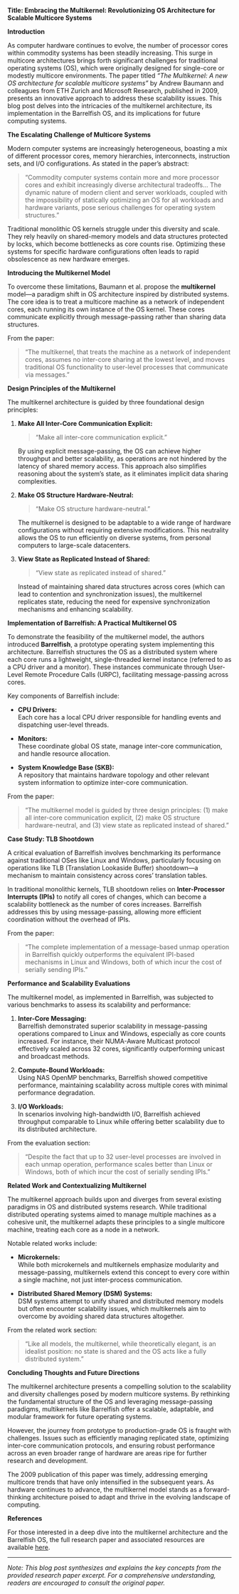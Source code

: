 **Title: Embracing the Multikernel: Revolutionizing OS Architecture for Scalable Multicore Systems**

**Introduction**

As computer hardware continues to evolve, the number of processor cores within commodity systems has been steadily increasing. This surge in multicore architectures brings forth significant challenges for traditional operating systems (OS), which were originally designed for single-core or modestly multicore environments. The paper titled *“The Multikernel: A new OS architecture for scalable multicore systems”* by Andrew Baumann and colleagues from ETH Zurich and Microsoft Research, published in 2009, presents an innovative approach to address these scalability issues. This blog post delves into the intricacies of the multikernel architecture, its implementation in the Barrelfish OS, and its implications for future computing systems.

**The Escalating Challenge of Multicore Systems**

Modern computer systems are increasingly heterogeneous, boasting a mix of different processor cores, memory hierarchies, interconnects, instruction sets, and I/O configurations. As stated in the paper’s abstract:

> “Commodity computer systems contain more and more processor cores and exhibit increasingly diverse architectural tradeoffs... The dynamic nature of modern client and server workloads, coupled with the impossibility of statically optimizing an OS for all workloads and hardware variants, pose serious challenges for operating system structures.”

Traditional monolithic OS kernels struggle under this diversity and scale. They rely heavily on shared-memory models and data structures protected by locks, which become bottlenecks as core counts rise. Optimizing these systems for specific hardware configurations often leads to rapid obsolescence as new hardware emerges.

**Introducing the Multikernel Model**

To overcome these limitations, Baumann et al. propose the **multikernel** model—a paradigm shift in OS architecture inspired by distributed systems. The core idea is to treat a multicore machine as a network of independent cores, each running its own instance of the OS kernel. These cores communicate explicitly through message-passing rather than sharing data structures.

From the paper:

> “The multikernel, that treats the machine as a network of independent cores, assumes no inter-core sharing at the lowest level, and moves traditional OS functionality to user-level processes that communicate via messages.”

**Design Principles of the Multikernel**

The multikernel architecture is guided by three foundational design principles:

1. **Make All Inter-Core Communication Explicit:**  
   > “Make all inter-core communication explicit.”

   By using explicit message-passing, the OS can achieve higher throughput and better scalability, as operations are not hindered by the latency of shared memory access. This approach also simplifies reasoning about the system’s state, as it eliminates implicit data sharing complexities.

2. **Make OS Structure Hardware-Neutral:**  
   > “Make OS structure hardware-neutral.”

   The multikernel is designed to be adaptable to a wide range of hardware configurations without requiring extensive modifications. This neutrality allows the OS to run efficiently on diverse systems, from personal computers to large-scale datacenters.

3. **View State as Replicated Instead of Shared:**  
   > “View state as replicated instead of shared.”

   Instead of maintaining shared data structures across cores (which can lead to contention and synchronization issues), the multikernel replicates state, reducing the need for expensive synchronization mechanisms and enhancing scalability.

**Implementation of Barrelfish: A Practical Multikernel OS**

To demonstrate the feasibility of the multikernel model, the authors introduced **Barrelfish**, a prototype operating system implementing this architecture. Barrelfish structures the OS as a distributed system where each core runs a lightweight, single-threaded kernel instance (referred to as a CPU driver and a monitor). These instances communicate through User-Level Remote Procedure Calls (URPC), facilitating message-passing across cores.

Key components of Barrelfish include:

- **CPU Drivers:**  
  Each core has a local CPU driver responsible for handling events and dispatching user-level threads.

- **Monitors:**  
  These coordinate global OS state, manage inter-core communication, and handle resource allocation.

- **System Knowledge Base (SKB):**  
  A repository that maintains hardware topology and other relevant system information to optimize inter-core communication.

From the paper:

> “The multikernel model is guided by three design principles: (1) make all inter-core communication explicit, (2) make OS structure hardware-neutral, and (3) view state as replicated instead of shared.”

**Case Study: TLB Shootdown**

A critical evaluation of Barrelfish involves benchmarking its performance against traditional OSes like Linux and Windows, particularly focusing on operations like TLB (Translation Lookaside Buffer) shootdown—a mechanism to maintain consistency across cores’ translation tables.

In traditional monolithic kernels, TLB shootdown relies on **Inter-Processor Interrupts (IPIs)** to notify all cores of changes, which can become a scalability bottleneck as the number of cores increases. Barrelfish addresses this by using message-passing, allowing more efficient coordination without the overhead of IPIs.

From the paper:

> “The complete implementation of a message-based unmap operation in Barrelfish quickly outperforms the equivalent IPI-based mechanisms in Linux and Windows, both of which incur the cost of serially sending IPIs.”

**Performance and Scalability Evaluations**

The multikernel model, as implemented in Barrelfish, was subjected to various benchmarks to assess its scalability and performance:

1. **Inter-Core Messaging:**  
   Barrelfish demonstrated superior scalability in message-passing operations compared to Linux and Windows, especially as core counts increased. For instance, their NUMA-Aware Multicast protocol effectively scaled across 32 cores, significantly outperforming unicast and broadcast methods.

2. **Compute-Bound Workloads:**  
   Using NAS OpenMP benchmarks, Barrelfish showed competitive performance, maintaining scalability across multiple cores with minimal performance degradation.

3. **I/O Workloads:**  
   In scenarios involving high-bandwidth I/O, Barrelfish achieved throughput comparable to Linux while offering better scalability due to its distributed architecture.

From the evaluation section:

> “Despite the fact that up to 32 user-level processes are involved in each unmap operation, performance scales better than Linux or Windows, both of which incur the cost of serially sending IPIs.”

**Related Work and Contextualizing Multikernel**

The multikernel approach builds upon and diverges from several existing paradigms in OS and distributed systems research. While traditional distributed operating systems aimed to manage multiple machines as a cohesive unit, the multikernel adapts these principles to a single multicore machine, treating each core as a node in a network.

Notable related works include:

- **Microkernels:**  
  While both microkernels and multikernels emphasize modularity and message-passing, multikernels extend this concept to every core within a single machine, not just inter-process communication.

- **Distributed Shared Memory (DSM) Systems:**  
  DSM systems attempt to unify shared and distributed memory models but often encounter scalability issues, which multikernels aim to overcome by avoiding shared data structures altogether.

From the related work section:

> “Like all models, the multikernel, while theoretically elegant, is an idealist position: no state is shared and the OS acts like a fully distributed system.”

**Concluding Thoughts and Future Directions**

The multikernel architecture presents a compelling solution to the scalability and diversity challenges posed by modern multicore systems. By rethinking the fundamental structure of the OS and leveraging message-passing paradigms, multikernels like Barrelfish offer a scalable, adaptable, and modular framework for future operating systems.

However, the journey from prototype to production-grade OS is fraught with challenges. Issues such as efficiently managing replicated state, optimizing inter-core communication protocols, and ensuring robust performance across an even broader range of hardware are areas ripe for further research and development.

The 2009 publication of this paper was timely, addressing emerging multicore trends that have only intensified in the subsequent years. As hardware continues to advance, the multikernel model stands as a forward-thinking architecture poised to adapt and thrive in the evolving landscape of computing.

**References**

For those interested in a deep dive into the multikernel architecture and the Barrelfish OS, the full research paper and associated resources are available [here](http://www.barrelfish.org/).

---

*Note: This blog post synthesizes and explains the key concepts from the provided research paper excerpt. For a comprehensive understanding, readers are encouraged to consult the original paper.*